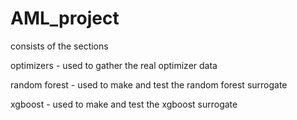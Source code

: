 # AML_project

consists of the sections

optimizers - used to gather the real optimizer data

random forest - used to make and test the random forest surrogate

xgboost - used to make and test the xgboost surrogate
